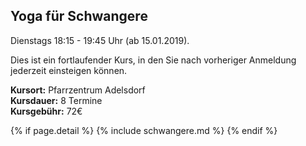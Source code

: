 ## Yoga für Schwangere

Dienstags 18:15 - 19:45 Uhr (ab 15.01.2019).

Dies ist ein fortlaufender Kurs, in den Sie nach vorheriger Anmeldung jederzeit einsteigen können.

**Kursort:** Pfarrzentrum Adelsdorf  
**Kursdauer:** 8 Termine  
**Kursgebühr:** 72€

{% if page.detail %}
{% include schwangere.md %}
{% endif %}

